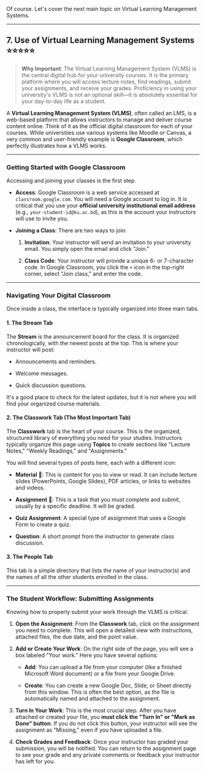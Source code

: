 Of course. Let's cover the next main topic on Virtual Learning Management Systems.

---

## 7. Use of Virtual Learning Management Systems ⭐⭐⭐⭐⭐

> **Why Important**: The Virtual Learning Management System (VLMS) is the central digital hub for your university courses. It is the primary platform where you will access lecture notes, find readings, submit your assignments, and receive your grades. Proficiency in using your university's VLMS is not an optional skill—it is absolutely essential for your day-to-day life as a student.

A **Virtual Learning Management System (VLMS)**, often called an LMS, is a web-based platform that allows instructors to manage and deliver course content online. Think of it as the official digital classroom for each of your courses. While universities use various systems like Moodle or Canvas, a very common and user-friendly example is **Google Classroom**, which perfectly illustrates how a VLMS works.

---

### Getting Started with Google Classroom

Accessing and joining your classes is the first step.

- **Access**: Google Classroom is a web service accessed at `classroom.google.com`. You will need a Google account to log in. It is critical that you use your **official university institutional email address** (e.g., `your-student-id@ku.ac.bd`), as this is the account your instructors will use to invite you.
    
- **Joining a Class**: There are two ways to join:
    
    1. **Invitation**: Your instructor will send an invitation to your university email. You simply open the email and click "Join."
        
    2. **Class Code**: Your instructor will provide a unique 6- or 7-character code. In Google Classroom, you click the `+` icon in the top-right corner, select "Join class," and enter the code.
        

---

### Navigating Your Digital Classroom

Once inside a class, the interface is typically organized into three main tabs.

#### 1. The Stream Tab

The **Stream** is the announcement board for the class. It is organized chronologically, with the newest posts at the top. This is where your instructor will post:

- Announcements and reminders.
    
- Welcome messages.
    
- Quick discussion questions.
    

It's a good place to check for the latest updates, but it is not where you will find your organized course materials.

#### 2. The Classwork Tab (The Most Important Tab)

The **Classwork** tab is the heart of your course. This is the organized, structured library of everything you need for your studies. Instructors typically organize this page using **Topics** to create sections like "Lecture Notes," "Weekly Readings," and "Assignments."

You will find several types of posts here, each with a different icon:

- **Material** 📖: This is content for you to view or read. It can include lecture slides (PowerPoints, Google Slides), PDF articles, or links to websites and videos.
    
- **Assignment** 📝: This is a task that you must complete and submit, usually by a specific deadline. It will be graded.
    
- **Quiz Assignment**: A special type of assignment that uses a Google Form to create a quiz.
    
- **Question**: A short prompt from the instructor to generate class discussion.
    

#### 3. The People Tab

This tab is a simple directory that lists the name of your instructor(s) and the names of all the other students enrolled in the class.

---

### The Student Workflow: Submitting Assignments

Knowing how to properly submit your work through the VLMS is critical.

1. **Open the Assignment**: From the **Classwork** tab, click on the assignment you need to complete. This will open a detailed view with instructions, attached files, the due date, and the point value.
    
2. **Add or Create Your Work**: On the right side of the page, you will see a box labeled "Your work." Here you have several options:
    
    - **Add**: You can upload a file from your computer (like a finished Microsoft Word document) or a file from your Google Drive.
        
    - **Create**: You can create a new Google Doc, Slide, or Sheet directly from this window. This is often the best option, as the file is automatically named and attached to the assignment.
        
3. **Turn In Your Work**: This is the most crucial step. After you have attached or created your file, you **must click the "Turn In" or "Mark as Done" button**. If you do not click this button, your instructor will see the assignment as "Missing," even if you have uploaded a file.
    
4. **Check Grades and Feedback**: Once your instructor has graded your submission, you will be notified. You can return to the assignment page to see your grade and any private comments or feedback your instructor has left for you.